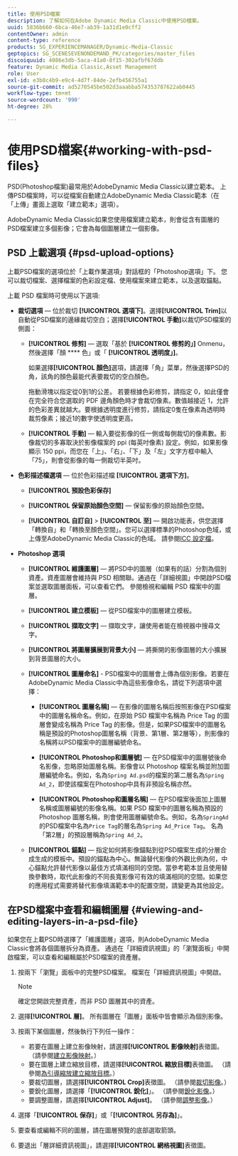 ```yaml
---
title: 使用PSD檔案
description: 了解如何在Adobe Dynamic Media Classic中使用PSD檔案。
uuid: 5836b660-6bca-46e7-ab39-1a31d1e0cff2
contentOwner: admin
content-type: reference
products: SG_EXPERIENCEMANAGER/Dynamic-Media-Classic
geptopics: SG_SCENESEVENONDEMAND_PK/categories/master_files
discoiquuid: 4086e3db-5aca-41a0-8f15-302afbf67ddb
feature: Dynamic Media Classic,Asset Management
role: User
exl-id: e3b8c4b9-e9c4-4d7f-84de-2efb456755a1
source-git-commit: ad5270545be502d3aaabba574353787622ab0445
workflow-type: tm+mt
source-wordcount: '990'
ht-degree: 28%

---
```


# 使用PSD檔案{#working-with-psd-files}

<!--   USED TO BE AN OPTION UNDER COLOR PROFILE OPTIONS * **Convert To sRGB (default)** - Converts to sRGB (Standard Red Green Blue). sRGB is the recommended color space for displaying images on web pages. -->

PSD(Photoshop檔案)最常用於AdobeDynamic Media Classic以建立範本。 上傳PSD檔案時，可以從檔案自動建立AdobeDynamic Media Classic範本（在「上傳」畫面上選取「建立範本」選項）。

AdobeDynamic Media Classic如果您使用檔案建立範本，則會從含有圖層的PSD檔案建立多個影像；它會為每個圖層建立一個影像。

## PSD 上載選項 {#psd-upload-options}

上載PSD檔案的選項位於「上載作業選項」對話框的「Photoshop選項」下。 您可以裁切檔案、選擇檔案的色彩設定檔、使用檔案來建立範本，以及選取錨點。

上載 PSD 檔案時可使用以下選項:

* **裁切選項**  — 位於裁切 **[!UICONTROL 選項下]**。選擇&#x200B;**[!UICONTROL Trim]**&#x200B;以自動從PSD檔案的邊緣裁切空白；選擇&#x200B;**[!UICONTROL 手動]**&#x200B;以裁切PSD檔案的側面：

   * **[!UICONTROL 修剪]**  — 選取「基於 **[!UICONTROL 修剪的」]** Onmenu，然後選擇「顏 **** 色」或「 **[!UICONTROL 透明度」]**。

      如果選擇&#x200B;**[!UICONTROL 顏色]**&#x200B;選項，請選擇「角」菜單，然後選擇PSD的角，該角的顏色最能代表要裁切的空白顏色。

      拖動滑塊以指定從0到1的公差。 若要根據色彩修剪，請指定 0，如此僅會在完全符合您選取的 PDF 邊角顏色時才會裁切像素。數值越接近 1，允許的色彩差異就越大。要根據透明度進行修剪，請指定0隻在像素為透明時裁剪像素；接近1的數字使透明度更高。

   * **[!UICONTROL 手動]**  — 輸入要從影像的任一側或每側裁切的像素數。影像裁切的多寡取決於影像檔案的 ppi (每英吋像素) 設定。例如，如果影像顯示 150 ppi，而您在「上」、「右」、「下」及「左」文字方框中輸入「75」，則會從影像的每一側裁切半英吋。

* **色彩描述檔選項**  — 位於色彩描述檔 **[!UICONTROL 選項下方]**。

   * **[!UICONTROL 預設色彩保存]**

   * **[!UICONTROL 保留原始顏色空間]**  — 保留影像的原始顏色空間。

   * **[!UICONTROL 自訂自]**  >  **[!UICONTROL 至]**  — 開啟功能表，供您選擇「轉換自」和「轉換至顏色空間」。您可以選擇標準的Photoshop色域，或上傳至AdobeDynamic Media Classic的色域。 請參閱[ICC 設定檔](/help/icc-profiles.md)。

* **Photoshop 選項**

   * **[!UICONTROL 維護圖層]**  — 將PSD中的圖層（如果有的話）分割為個別資產。資產圖層會維持與 PSD 相關聯。通過在「詳細視圖」中開啟PSD檔案並選取圖層面板，可以查看它們。 參閱檢視和編輯 PSD 檔案中的圖層。

   * **[!UICONTROL 建立模板]**  — 從PSD檔案中的圖層建立模板。

   * **[!UICONTROL 擷取文字]**  — 擷取文字，讓使用者能在檢視器中搜尋文字。

   * **[!UICONTROL 將圖層擴展到背景大小]**  — 將撕開的影像圖層的大小擴展到背景圖層的大小。

   * **[!UICONTROL 圖層命名]** - PSD檔案中的圖層會上傳為個別影像。若要在AdobeDynamic Media Classic中為這些影像命名，請從下列選項中選擇：

      * **[!UICONTROL 圖層名稱]**  — 在影像的圖層名稱后按照影像在PSD檔案中的圖層名稱命名。例如，在原始 PSD 檔案中名稱為 Price Tag 的圖層會變成名稱為 Price Tag 的影像。但是，如果PSD檔案中的圖層名稱是預設的Photoshop圖層名稱（背景、第1層、第2層等），則影像的名稱將以PSD檔案中的圖層編號命名。<!-- not their default layer names -->

      * **[!UICONTROL Photoshop和圖層號]**  — 在PSD檔案中的圖層號後命名影像，忽略原始圖層名稱。影像會以 Photoshop 檔案名稱並附加圖層編號命名。例如，名為`Spring Ad.psd`的檔案的第二層名為`Spring Ad_2`，即使該檔案在Photoshop中具有非預設名稱亦然。

      * **[!UICONTROL Photoshop和圖層名稱]**  — 在PSD檔案後面加上圖層名稱或圖層編號的影像名稱。如果 PSD 檔案中的圖層名稱為預設的 Photoshop 圖層名稱，則會使用圖層編號命名。例如，名為`SpringAd`的PSD檔案中名為`Price Tag`的層名為`Spring Ad_Price Tag`。 名為「第2層」的預設層稱為`Spring Ad_2`。
   * **[!UICONTROL 錨點]**  — 指定如何將影像錨點到從PSD檔案生成的分層合成生成的模板中。預設的錨點為中心。無論替代影像的外觀比例為何，中心錨點允許替代影像以最佳方式填滿相同的空間。當參考範本並且使用替換參數時，取代此影像的不同長寬影像可有效的填滿相同的空間。如果您的應用程式需要將替代影像填滿範本中的配置空間，請變更為其他設定。


## 在PSD檔案中查看和編輯圖層 {#viewing-and-editing-layers-in-a-psd-file}

如果您在上載PSD時選擇了「維護圖層」選項，則AdobeDynamic Media Classic會將各個圖層拆分為資產。 通過在「詳細資訊視圖」的「瀏覽面板」中開啟檔案，可以查看和編輯屬於PSD檔案的資產層。

1. 按兩下「瀏覽」面板中的完整PSD檔案。 檔案在「詳細資訊視圖」中開啟。

   >[!NOTE]
   >
   >確定您開啟完整資產，而非 PSD 圖層其中的資產。

1. 選擇&#x200B;**[!UICONTROL 層]**。 所有圖層在「圖層」面板中皆會顯示為個別影像。
1. 按兩下某個圖層，然後執行下列任一操作：

   * 若要在圖層上建立影像映射，請選擇&#x200B;**[!UICONTROL 影像映射]**&#x200B;表徵圖。 （請參閱[建立影像映射](creating-image-maps.md#creating_image_maps)。）
   * 要在圖層上建立縮放目標，請選擇&#x200B;**[!UICONTROL 縮放目標]**&#x200B;表徵圖。 （請參閱[為引導縮放建立縮放目標](creating-zoom-targets-guided-zoom.md#creating_zoom_targets_for_guided_zoom)。）
   * 要裁切圖層，請選擇&#x200B;**[!UICONTROL Crop]**&#x200B;表徵圖。 （請參閱[裁切影像](cropping-image.md#cropping_an_image)。）
   * 要銳化圖層，請選擇「**[!UICONTROL 銳化]**」。 （請參閱[銳化影像](sharpening-image.md#sharpening_an_image)。）
   * 要調整圖層，請選擇&#x200B;**[!UICONTROL Adjust]**。 （請參閱[調整影像](adjusting-image.md#adjusting_an_image)。）

1. 選擇「**[!UICONTROL 保存]**」或「**[!UICONTROL 另存為]**」。
1. 要查看或編輯不同的圖層，請在圖層預覽的底部選取箭頭。
1. 要退出「層詳細資訊視圖」，請選擇&#x200B;**[!UICONTROL 網格視圖]**&#x200B;表徵圖。
